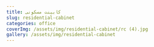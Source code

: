 ```yaml
---
title: کابینت مسکونی
slug: residential-cabinet
categories: office
coverImg: /assets/img/residential-cabinet/rc (4).jpg
gallery: /assets/img/residential-cabinet
---
```

